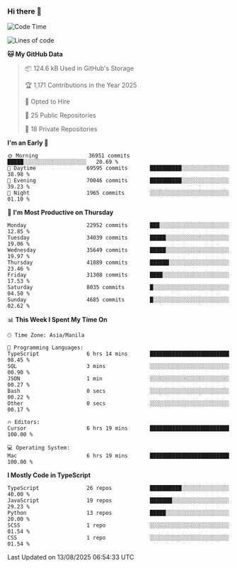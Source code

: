 ### Hi there 👋

<!--START_SECTION:waka-->
![Code Time](http://img.shields.io/badge/Code%20Time-1%2C993%20hrs%2042%20mins-blue)

![Lines of code](https://img.shields.io/badge/From%20Hello%20World%20I%27ve%20Written-68.1%20million%20lines%20of%20code-blue)

**🐱 My GitHub Data** 

> 📦 124.6 kB Used in GitHub's Storage 
 > 
> 🏆 1,171 Contributions in the Year 2025
 > 
> 💼 Opted to Hire
 > 
> 📜 25 Public Repositories 
 > 
> 🔑 18 Private Repositories 
 > 
**I'm an Early 🐤** 

```text
🌞 Morning                36951 commits       █████░░░░░░░░░░░░░░░░░░░░   20.69 % 
🌆 Daytime                69595 commits       ██████████░░░░░░░░░░░░░░░   38.98 % 
🌃 Evening                70046 commits       ██████████░░░░░░░░░░░░░░░   39.23 % 
🌙 Night                  1965 commits        ░░░░░░░░░░░░░░░░░░░░░░░░░   01.10 % 
```
📅 **I'm Most Productive on Thursday** 

```text
Monday                   22952 commits       ███░░░░░░░░░░░░░░░░░░░░░░   12.85 % 
Tuesday                  34039 commits       █████░░░░░░░░░░░░░░░░░░░░   19.06 % 
Wednesday                35649 commits       █████░░░░░░░░░░░░░░░░░░░░   19.97 % 
Thursday                 41889 commits       ██████░░░░░░░░░░░░░░░░░░░   23.46 % 
Friday                   31308 commits       ████░░░░░░░░░░░░░░░░░░░░░   17.53 % 
Saturday                 8035 commits        █░░░░░░░░░░░░░░░░░░░░░░░░   04.50 % 
Sunday                   4685 commits        █░░░░░░░░░░░░░░░░░░░░░░░░   02.62 % 
```


📊 **This Week I Spent My Time On** 

```text
🕑︎ Time Zone: Asia/Manila

💬 Programming Languages: 
TypeScript               6 hrs 14 mins       █████████████████████████   98.45 % 
SQL                      3 mins              ░░░░░░░░░░░░░░░░░░░░░░░░░   00.90 % 
JSON                     1 min               ░░░░░░░░░░░░░░░░░░░░░░░░░   00.27 % 
Bash                     0 secs              ░░░░░░░░░░░░░░░░░░░░░░░░░   00.22 % 
Other                    0 secs              ░░░░░░░░░░░░░░░░░░░░░░░░░   00.17 % 

🔥 Editors: 
Cursor                   6 hrs 19 mins       █████████████████████████   100.00 % 

💻 Operating System: 
Mac                      6 hrs 19 mins       █████████████████████████   100.00 % 
```

**I Mostly Code in TypeScript** 

```text
TypeScript               26 repos            ██████████░░░░░░░░░░░░░░░   40.00 % 
JavaScript               19 repos            ███████░░░░░░░░░░░░░░░░░░   29.23 % 
Python                   13 repos            █████░░░░░░░░░░░░░░░░░░░░   20.00 % 
SCSS                     1 repo              ░░░░░░░░░░░░░░░░░░░░░░░░░   01.54 % 
CSS                      1 repo              ░░░░░░░░░░░░░░░░░░░░░░░░░   01.54 % 
```




 Last Updated on 13/08/2025 06:54:33 UTC
<!--END_SECTION:waka-->
